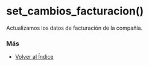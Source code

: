 # set_cambios_facturacion()

Actualizamos los datos de facturación de la compañía.

### Más

  * [Volver al Índice](./index.md)
